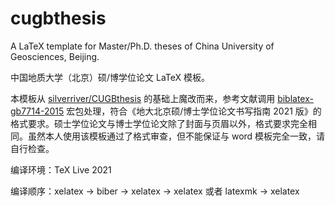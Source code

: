 # cugbthesis

A LaTeX template for Master/Ph.D. theses of China University of Geosciences, Beijing.

中国地质大学（北京）硕/博学位论文 LaTeX 模板。

本模板从 [silverriver/CUGBthesis](https://github.com/silverriver/CUGBthesis) 的基础上魔改而来，参考文献调用 [biblatex-gb7714-2015](https://github.com/hushidong/biblatex-gb7714-2015) 宏包处理，符合《地大北京硕/博士学位论文书写指南 2021 版》的格式要求。硕士学位论文与博士学位论文除了封面与页眉以外，格式要求完全相同。虽然本人使用该模板通过了格式审查，但不能保证与 word 模板完全一致，请自行检查。

编译环境：TeX Live 2021

编译顺序：xelatex -> biber -> xelatex -> xelatex
或者 latexmk -> xelatex
